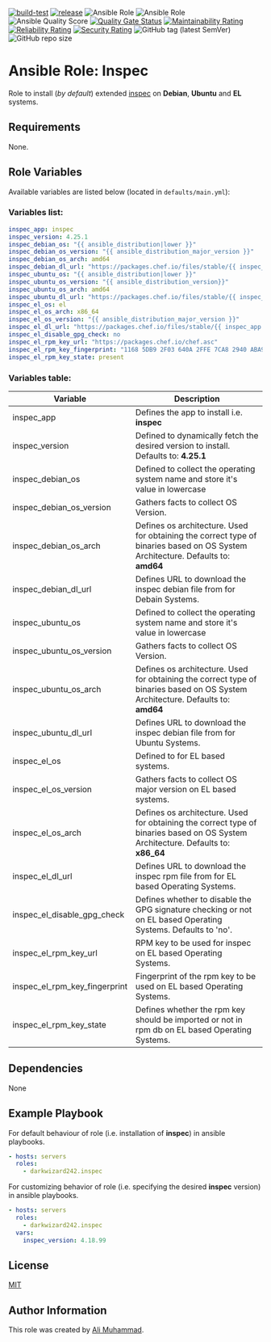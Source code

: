 [![build-test](https://github.com/darkwizard242/ansible-role-inspec/workflows/build-and-test/badge.svg?branch=master)](https://github.com/darkwizard242/ansible-role-inspec/actions?query=workflow%3Abuild-and-test) [![release](https://github.com/darkwizard242/ansible-role-inspec/workflows/release/badge.svg)](https://github.com/darkwizard242/ansible-role-inspec/actions?query=workflow%3Arelease) ![Ansible Role](https://img.shields.io/ansible/role/47528?color=dark%20green%20) ![Ansible Role](https://img.shields.io/ansible/role/d/47528?label=role%20downloads) ![Ansible Quality Score](https://img.shields.io/ansible/quality/47528?label=ansible%20quality%20score) [![Quality Gate Status](https://sonarcloud.io/api/project_badges/measure?project=ansible-role-inspec&metric=alert_status)](https://sonarcloud.io/dashboard?id=ansible-role-inspec) [![Maintainability Rating](https://sonarcloud.io/api/project_badges/measure?project=ansible-role-inspec&metric=sqale_rating)](https://sonarcloud.io/dashboard?id=ansible-role-inspec) [![Reliability Rating](https://sonarcloud.io/api/project_badges/measure?project=ansible-role-inspec&metric=reliability_rating)](https://sonarcloud.io/dashboard?id=ansible-role-inspec) [![Security Rating](https://sonarcloud.io/api/project_badges/measure?project=ansible-role-inspec&metric=security_rating)](https://sonarcloud.io/dashboard?id=ansible-role-inspec) ![GitHub tag (latest SemVer)](https://img.shields.io/github/tag/darkwizard242/ansible-role-inspec?label=release) ![GitHub repo size](https://img.shields.io/github/repo-size/darkwizard242/ansible-role-inspec?color=orange&style=flat-square)

# Ansible Role: Inspec

Role to install (_by default_) extended [inspec](https://github.com/inspec/inspec) on **Debian**, **Ubuntu** and **EL** systems.

## Requirements

None.

## Role Variables

Available variables are listed below (located in `defaults/main.yml`):

### Variables list:

```yaml
inspec_app: inspec
inspec_version: 4.25.1
inspec_debian_os: "{{ ansible_distribution|lower }}"
inspec_debian_os_version: "{{ ansible_distribution_major_version }}"
inspec_debian_os_arch: amd64
inspec_debian_dl_url: "https://packages.chef.io/files/stable/{{ inspec_app }}/{{ inspec_version }}/{{ inspec_debian_os }}/{{ inspec_debian_os_version }}/{{ inspec_app }}_{{ inspec_version }}-1_{{ inspec_debian_os_arch }}.deb"
inspec_ubuntu_os: "{{ ansible_distribution|lower }}"
inspec_ubuntu_os_version: "{{ ansible_distribution_version}}"
inspec_ubuntu_os_arch: amd64
inspec_ubuntu_dl_url: "https://packages.chef.io/files/stable/{{ inspec_app }}/{{ inspec_version }}/{{ inspec_debian_os }}/{{ inspec_debian_os_version }}/{{ inspec_app }}_{{ inspec_version }}-1_{{ inspec_debian_os_arch }}.deb"
inspec_el_os: el
inspec_el_os_arch: x86_64
inspec_el_os_version: "{{ ansible_distribution_major_version }}"
inspec_el_dl_url: "https://packages.chef.io/files/stable/{{ inspec_app }}/{{ inspec_version }}/{{ inspec_el_os }}/{{ inspec_el_os_version }}/{{ inspec_app }}-{{ inspec_version }}-1.el{{ inspec_el_os_version }}.{{ inspec_el_os_arch }}.rpm"
inspec_el_disable_gpg_check: no
inspec_el_rpm_key_url: "https://packages.chef.io/chef.asc"
inspec_el_rpm_key_fingerprint: "1168 5DB9 2F03 640A 2FFE 7CA8 2940 ABA9 83EF 826A"
inspec_el_rpm_key_state: present
```

### Variables table:

Variable                      | Description
----------------------------- | ---------------------------------------------------------------------------------------------------------------------------------
inspec_app                    | Defines the app to install i.e. **inspec**
inspec_version                | Defined to dynamically fetch the desired version to install. Defaults to: **4.25.1**
inspec_debian_os              | Defined to collect the operating system name and store it's value in lowercase
inspec_debian_os_version      | Gathers facts to collect OS Version.
inspec_debian_os_arch         | Defines os architecture. Used for obtaining the correct type of binaries based on OS System Architecture. Defaults to: **amd64**
inspec_debian_dl_url          | Defines URL to download the inspec debian file from for Debain Systems.
inspec_ubuntu_os              | Defined to collect the operating system name and store it's value in lowercase
inspec_ubuntu_os_version      | Gathers facts to collect OS Version.
inspec_ubuntu_os_arch         | Defines os architecture. Used for obtaining the correct type of binaries based on OS System Architecture. Defaults to: **amd64**
inspec_ubuntu_dl_url          | Defines URL to download the inspec debian file from for Ubuntu Systems.
inspec_el_os                  | Defined to for EL based systems.
inspec_el_os_version          | Gathers facts to collect OS major version on EL based systems.
inspec_el_os_arch             | Defines os architecture. Used for obtaining the correct type of binaries based on OS System Architecture. Defaults to: **x86_64**
inspec_el_dl_url              | Defines URL to download the inspec rpm file from for EL based Operating Systems.
inspec_el_disable_gpg_check   | Defines whether to disable the GPG signature checking or not on EL based Operating Systems. Defaults to 'no'.
inspec_el_rpm_key_url         | RPM key to be used for inspec on EL based Operating Systems.
inspec_el_rpm_key_fingerprint | Fingerprint of the rpm key to be used on EL based Operating Systems.
inspec_el_rpm_key_state       | Defines whether the rpm key should be imported or not in rpm db on EL based Operating Systems.

## Dependencies

None

## Example Playbook

For default behaviour of role (i.e. installation of **inspec**) in ansible playbooks.

```yaml
- hosts: servers
  roles:
    - darkwizard242.inspec
```

For customizing behavior of role (i.e. specifying the desired **inspec** version) in ansible playbooks.

```yaml
- hosts: servers
  roles:
    - darkwizard242.inspec
  vars:
    inspec_version: 4.18.99
```

## License

[MIT](https://github.com/darkwizard242/ansible-role-inspec/blob/master/LICENSE)

## Author Information

This role was created by [Ali Muhammad](https://www.linkedin.com/in/ali-muhammad-759791130/).
